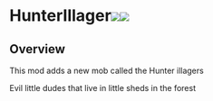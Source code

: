 # HunterIllager[![](http://cf.way2muchnoise.eu/versions/hunterillager.svg)](https://www.curseforge.com/minecraft/mc-mods/hunterillager)[![](http://cf.way2muchnoise.eu/short_hunterillager_downloads.svg)](https://www.curseforge.com/minecraft/mc-mods/hunterillager/files)

## Overview
This mod adds a new mob called the Hunter illagers

Evil little dudes that live in little sheds in the forest
